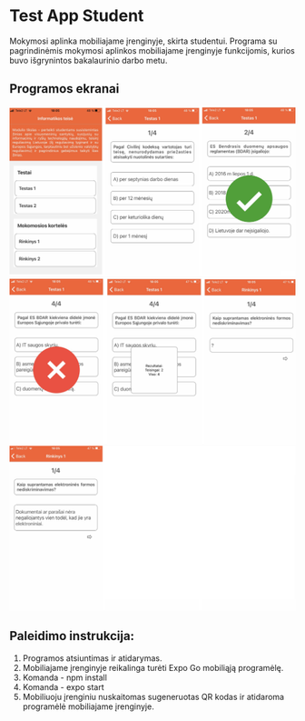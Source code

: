 # Test App Student
Mokymosi aplinka mobiliajame įrenginyje, skirta studentui.
Programa su pagrindinėmis mokymosi aplinkos mobiliajame įrenginyje funkcijomis, kurios buvo išgrynintos bakalaurinio darbo metu.

## Programos ekranai
<img src="https://github.com/kazenaite7/test-app-student/blob/main/assets/IMG_7510.jpg">
<img src="https://github.com/kazenaite7/test-app-student/blob/main/assets/IMG_7509.jpg">
<img src="https://github.com/kazenaite7/test-app-student/blob/main/assets/IMG_7511.jpg">

## Paleidimo instrukcija:
1. Programos atsiuntimas ir atidarymas.
2. Mobiliajame įrenginyje reikalinga turėti Expo Go mobiliąją programėlę.
3. Komanda - npm install
4. Komanda - expo start
5. Mobiliuoju įrenginiu nuskaitomas sugeneruotas QR kodas ir atidaroma programėlė mobiliajame įrenginyje.
